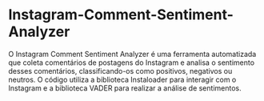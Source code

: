 # Instagram-Comment-Sentiment-Analyzer
O Instagram Comment Sentiment Analyzer é uma ferramenta automatizada que coleta comentários de postagens do Instagram e analisa o sentimento desses comentários, classificando-os como positivos, negativos ou neutros. O código utiliza a biblioteca Instaloader para interagir com o Instagram e a biblioteca VADER para realizar a análise de sentimentos.
